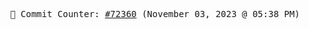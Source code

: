<p align="center">
    <samp>
        📮 Commit Counter: <a href="https://github.com/Javascript-void0/Javascript-void0/commits/main">#72360</a> (November 03, 2023 @ 05:38 PM)
    </samp>
</p>